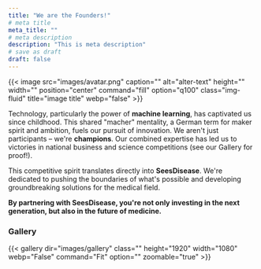 ```yaml
---
title: "We are the Founders!"
# meta title
meta_title: ""
# meta description
description: "This is meta description"
# save as draft
draft: false
---
```


{{< image src="images/avatar.png" caption="" alt="alter-text" height="" width="" position="center" command="fill" option="q100" class="img-fluid" title="image title"  webp="false" >}}


Technology, particularly the power of **machine learning**, has captivated us since childhood. This shared "macher" mentality, a German term for maker spirit and ambition, fuels our pursuit of innovation. We aren't just participants – we're **champions**. Our combined expertise has led us to victories in national business and science competitions (see our Gallery for proof!).

This competitive spirit translates directly into **SeesDisease**. We're dedicated to pushing the boundaries of what's possible and developing groundbreaking solutions for the medical field.

**By partnering with SeesDisease, you're not only investing in the next generation, but also in the future of medicine.**

### Gallery

{{< gallery dir="images/gallery" class="" height="1920" width="1080" webp="False" command="Fit" option="" zoomable="true" >}}

